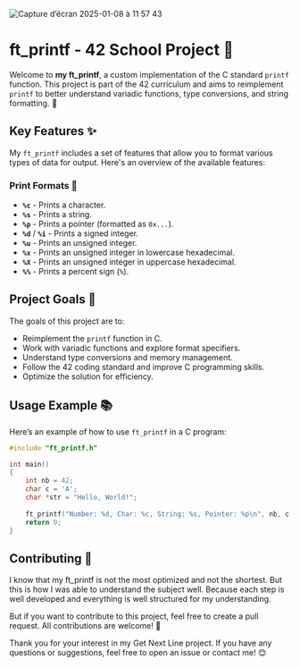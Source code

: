 ![Capture d’écran 2025-01-08 à 11 57 43](https://github.com/user-attachments/assets/2bf739b2-07f6-43cb-9d87-dbe1978bba25)

# ft_printf - 42 School Project 🚀

Welcome to **my ft_printf**, a custom implementation of the C standard `printf` function. This project is part of the 42 curriculum and aims to reimplement `printf` to better understand variadic functions, type conversions, and string formatting. 🎉

## Key Features ✨

My `ft_printf` includes a set of features that allow you to format various types of data for output. Here's an overview of the available features:

### Print Formats 📝
- **`%c`** - Prints a character.
- **`%s`** - Prints a string.
- **`%p`** - Prints a pointer (formatted as `0x...`).
- **`%d`** / **`%i`** - Prints a signed integer.
- **`%u`** - Prints an unsigned integer.
- **`%x`** - Prints an unsigned integer in lowercase hexadecimal.
- **`%X`** - Prints an unsigned integer in uppercase hexadecimal.
- **`%%`** - Prints a percent sign (`%`).

## Project Goals 🎯

The goals of this project are to:
- Reimplement the `printf` function in C.
- Work with variadic functions and explore format specifiers.
- Understand type conversions and memory management.
- Follow the 42 coding standard and improve C programming skills.
- Optimize the solution for efficiency.

## Usage Example 📚

Here’s an example of how to use `ft_printf` in a C program:

```c
#include "ft_printf.h"

int main()
{
    int nb = 42;
    char c = 'A';
    char *str = "Hello, World!";
    
    ft_printf("Number: %d, Char: %c, String: %s, Pointer: %p\n", nb, c, str, &str);
    return 0;
}
```
## Contributing 🤝

I know that my ft_printf is not the most optimized and not the shortest. But this is how I was able to understand the subject well. Because each step is well developed and everything is well structured for my understanding.

But if you want to contribute to this project, feel free to create a pull request. All contributions are welcome! 🎉

Thank you for your interest in my Get Next Line project. If you have any questions or suggestions, feel free to open an issue or contact me! 😊
